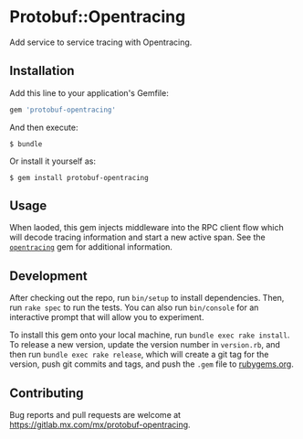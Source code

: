 # Protobuf::Opentracing

Add service to service tracing with Opentracing.

## Installation

Add this line to your application's Gemfile:

```ruby
gem 'protobuf-opentracing'
```

And then execute:

    $ bundle

Or install it yourself as:

    $ gem install protobuf-opentracing

## Usage

When laoded, this gem injects middleware into the RPC client flow which will
decode tracing information and start a new active span. See the
[`opentracing`](https://rubygems.org/gems/opentracing/) gem for additional
information.

## Development

After checking out the repo, run `bin/setup` to install dependencies. Then, run
`rake spec` to run the tests. You can also run `bin/console` for an interactive
prompt that will allow you to experiment.

To install this gem onto your local machine, run `bundle exec rake install`. To
release a new version, update the version number in `version.rb`, and then run
`bundle exec rake release`, which will create a git tag for the version, push
git commits and tags, and push the `.gem` file to
[rubygems.org](https://rubygems.org).

## Contributing

Bug reports and pull requests are welcome at
https://gitlab.mx.com/mx/protobuf-opentracing.
